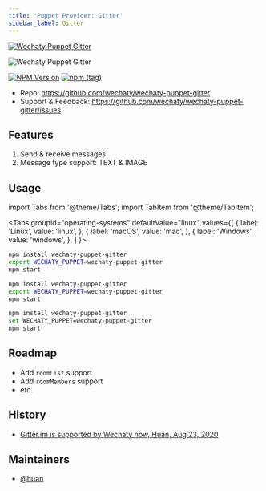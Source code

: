 ```yaml
---
title: 'Puppet Provider: Gitter'
sidebar_label: Gitter
---
```


[![Wechaty Puppet Gitter](https://img.shields.io/badge/Puppet-Gitter-blueviolet)](gitter)

![Wechaty Puppet Gitter](https://raw.githubusercontent.com/wechaty/wechaty-puppet-gitter/HEAD/docs/images/wechaty-puppet-gitter.png)

[![NPM Version](https://badge.fury.io/js/wechaty-puppet-gitter.svg)](https://badge.fury.io/js/wechaty-puppet-gitter)
[![npm (tag)](https://img.shields.io/npm/v/wechaty-puppet-gitter/next.svg)](https://www.npmjs.com/package/wechaty-puppet-gitter?activeTab=versions)

- Repo: <https://github.com/wechaty/wechaty-puppet-gitter>
- Support & Feedback: <https://github.com/wechaty/wechaty-puppet-gitter/issues>

## Features

1. Send & receive messages
1. Message type support: TEXT & IMAGE

## Usage

<!-- MDX import -->
import Tabs from '@theme/Tabs';
import TabItem from '@theme/TabItem';

<Tabs
  groupId="operating-systems"
  defaultValue="linux"
  values={[
    { label: 'Linux',   value: 'linux', },
    { label: 'macOS',   value: 'mac', },
    { label: 'Windows', value: 'windows', },
  ]
}>

<TabItem value="linux">

```sh
npm install wechaty-puppet-gitter
export WECHATY_PUPPET=wechaty-puppet-gitter
npm start
```

</TabItem>
<TabItem value="mac">

```sh
npm install wechaty-puppet-gitter
export WECHATY_PUPPET=wechaty-puppet-gitter
npm start
```

</TabItem>
<TabItem value="windows">

```sh
npm install wechaty-puppet-gitter
set WECHATY_PUPPET=wechaty-puppet-gitter
npm start
```

</TabItem>
</Tabs>

## Roadmap

- Add `roomList` support
- Add `roomMembers` support
- etc.

## History

- [Gitter.im is supported by Wechaty now, Huan, Aug 23, 2020](https://wechaty.js.org/2020/08/23/wechaty-puppet-gitter/)

## Maintainers

- [@huan](https://wechaty.js.org/contributors/huan)
